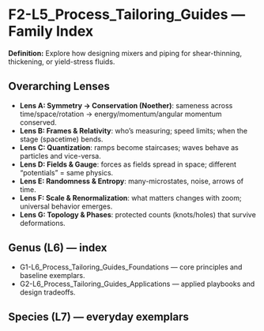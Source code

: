 # F2-L5_Process_Tailoring_Guides — Family Index
**Definition:** Explore how designing mixers and piping for shear-thinning, thickening, or yield-stress fluids.

## Overarching Lenses

- **Lens A: Symmetry -> Conservation (Noether)**: sameness across time/space/rotation → energy/momentum/angular momentum conserved.
- **Lens B: Frames & Relativity**: who’s measuring; speed limits; when the stage (spacetime) bends.
- **Lens C: Quantization**: ramps become staircases; waves behave as particles and vice-versa.
- **Lens D: Fields & Gauge**: forces as fields spread in space; different “potentials” = same physics.
- **Lens E: Randomness & Entropy**: many-microstates, noise, arrows of time.
- **Lens F: Scale & Renormalization**: what matters changes with zoom; universal behavior emerges.
- **Lens G: Topology & Phases**: protected counts (knots/holes) that survive deformations.

## Genus (L6) — index
- G1-L6_Process_Tailoring_Guides_Foundations — core principles and baseline exemplars.
- G2-L6_Process_Tailoring_Guides_Applications — applied playbooks and design tradeoffs.

## Species (L7) — everyday exemplars
